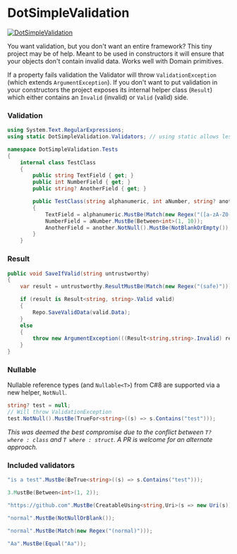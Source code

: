 # DotSimpleValidation

[![DotSimpleValidation](https://img.shields.io/nuget/v/DotSimpleValidation )](https://www.nuget.org/packages/DotSimpleValidation/)

You want validation, but you don't want an entire framework? This tiny project may be of help.
Meant to be used in constructors it will ensure that your objects don't contain invalid data. 
Works well with Domain primitives.

If a property fails validation the Validator will throw `ValidationException` (which extends `ArgumentException`). If you don't want to put validation in your constructors the project exposes its internal helper class (`Result`) which either contains an `Invalid` (invalid) or `Valid` (valid) side. 

### Validation

```C#
using System.Text.RegularExpressions;
using static DotSimpleValidation.Validators; // using static allows less verbose usage

namespace DotSimpleValidation.Tests
{
    internal class TestClass
    {
        public string TextField { get; }
        public int NumberField { get; }
        public string? AnotherField { get; }

        public TestClass(string alphanumeric, int aNumber, string? another)
        {
            TextField = alphanumeric.MustBe(Match(new Regex("([a-zA-Z0-9])")));
            NumberField = aNumber.MustBe(Between<int>(1, 10));
            AnotherField = another.NotNull().MustBe(NotBlankOrEmpty());
        }
    }
```

### Result

```C#
public void SaveIfValid(string untrustworthy)
{
    var result = untrustworthy.ResultMustBe(Match(new Regex("(safe)")));

    if (result is Result<string, string>.Valid valid)
    {
        Repo.SaveValidData(valid.Data);
    }
    else
    {
        throw new ArgumentException(((Result<string,string>.Invalid) result).Error);    
    } 
}
```

### Nullable

Nullable reference types (and `Nullable<T>`) from C#8 are supported via a new helper, `NotNull`. 

```C#
string? test = null;
// Will throw ValidationException
test.NotNull().MustBe(TrueFor<string>((s) => s.Contains("test"))); 
```

*This was deemed the best compromise due to the conflict between `T? where : class` and `T where : struct`. A PR is welcome for an alternate approach.* 

### Included validators

```C#
"is a test".MustBe(BeTrue<string>((s) => s.Contains("test")));
```

```C#
3.MustBe(Between<int>(1, 2));
```

```C#
"https://github.com".MustBe(CreatableUsing<string,Uri>(s => new Uri(s)));
```

```C#
"normal".MustBe(NotNullOrBlank());
```

```C#
"normal".MustBe(Match(new Regex("(normal)")));
```

```C#
"Aa".MustBe(Equal("Aa"));
```
